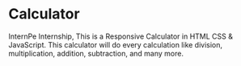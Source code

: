 # Calculator
InternPe Internship,
This is a Responsive Calculator in HTML CSS & JavaScript. This calculator will do every calculation like division, multiplication, addition, subtraction, and many more.
